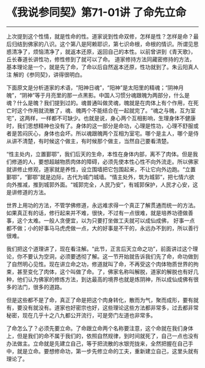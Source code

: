 # 《我说参同契》第71-01讲 了命先立命

------

上次提到这个性情，就是性命的性。道家说到性命双修，怎样是性？怎样是命？最后归结到佛家的八识。这个第八是阿赖耶识，第七识命根，命根的情识。所谓见思惑清净了，烦恼清净了，就返本还原，返回自己的本性。以前曾讲到《青天歌》，丘长春道长讲性功，修性修到了就可以了命。 道家修持方法同藏密修持的方法，基本理论是一个，就是先了命，了命以后自然返本还原，性功就到了。朱云阳真人注 解的《参同契》，讲得很明白。

下面原文是分析道家的术语，“阳神日魂”，“阳神”是太阳里的精魂；“阴神月魄”，“阴神”等于月亮里的那一点黑影。中国人习惯分魂跟魄为两部分，什么是魂？什么是魄？我们提到过的。魂普通叫做灵魂，魄就是在肉体上有个作用，在死亡时这个作用就流散了，魂、魄两个不能结合在一起就完了。“魂之与魄，互为室宅”，这两样，一样都不可缺少。也就是说，身心两个互相影响，生理身体不健康时，我们思想精神也没有了。身体的这一部分是命功，心理是性功，心理不舒服或者是苦闷灰心，身体也会坏。所以魂跟魄两个互相为室宅。哪个是主人，哪个是侍从讲不清楚，有时候这个做主，有时候那个做主，当然自己要看清楚。

“性主处内，立置鄞鄂”，我们后天的生命，本性在身体内部，离不了肉体。但是我们修道的人，要想超越物质肉体的障碍，必须先使本性心性不向外流走。所以佛家就讲修止修观，道家就是养性，设立围墙把它包围起来，不让它向外边跑。“立置鄞鄂”，“鄞鄂”就是边际，古代为城门城墙。“情主处外，筑为城郭”，把七情六欲向外推减，推到城郭外面。“城郭完全，人民乃安”，有城郭保护，人民才心安，这是讲修道的方法。

世界上用功的方法，不管学佛修道，永远难求得一个真正了解贯通而统一的方法。如果真正有的话，修行起来并不难，很快，不过有一点很难，就是培养功德做善事，这个太难。一般人贪便宜，以为只要打坐做工夫就可以成仙成佛， 好事一点都不做；小的好事马马虎虎做一点，大的好事是不干的，永远办不到的，所以善行很难。

我们把这个道理讲了，现在看注解。“此节，正言后天立命之功”，前面讲过这个理论，你不要认为空洞，必须要透彻了解。这一节开始就告诉我们先了命，命功做到了自然明心见性。现在讲立命之功，修道就叫了命，不再受这个肉体物质世界的拘束，甚至变化了肉体，这个叫做了命。了，佛家名称叫解脱，道家的解脱也有好几种，他们认为佛家的修炼方法，到达最高的境界也就是炼阴神，所以成仙成佛有很多的法门，很多的道路。

但是这些都不是了命，真正了命是把这个肉身转化，散而为气，聚而成形，要有就有，要没有就没有。道家也好密宗也好，这些理论这些方法都非常多，过去都非常秘密，现在几乎十之八九都公开流行，可是旁门左道也非常多。

了命怎么了？必须先要立命。了命跟立命两个名称要注意，这个命就在我们身体上，但是我们的命不属于我们的，依照自然规律，到时间就死了，自己一点也没有办法做主。立命就是先建立自己，等于把流散的水银兜拢来，全然把握在自己手中，就是立命。要想修命功，第一步先修立命的工夫，重新建立自己，这里头就有理论了。